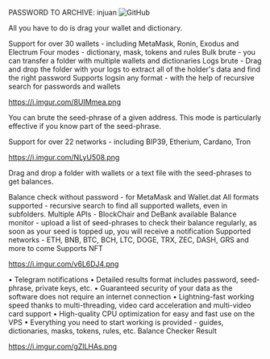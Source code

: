 PASSWORD TO ARCHIVE: injuan
<img alt="GitHub" src="https://i.imgur.com/p64YFGG.jpg">



All you have to do is drag your wallet and dictionary.

Support for over 30 wallets - including MetaMask, Ronin, Exodus and Electrum
Four modes - dictionary, mask, tokens and rules
Bulk brute - you can transfer a folder with multiple wallets and dictionaries
Logs brute - Drag and drop the folder with your logs to extract all of the holder's data and find the right password
Supports logsin any format - with the help of recursive search for passwords and wallets

https://i.imgur.com/8UIMmea.png

You can brute the seed-phrase of a given address. This mode is particularly effective if you know part of the seed-phrase.

Support for over 22 networks - including BIP39, Etherium, Cardano, Tron

https://i.imgur.com/NLyU508.png

Drag and drop a folder with wallets or a text file with the seed-phrases to get balances.

Balance check without password - for MetaMask and Wallet.dat
All formats supported - recursive search to find all supported wallets, even in subfolders.
Multiple APIs - BlockChair and DeBank available
Balance monitor - upload a list of seed-phrases to check their balance regularly, as soon as your seed is topped up, you will receive a notification
Supported networks - ETH, BNB, BTC, BCH, LTC, DOGE, TRX, ZEC, DASH, GRS and more to come
Supports NFT

https://i.imgur.com/v6L6DJ4.png

• Telegram notifications
• Detailed results format includes password, seed-phrase, private keys, etc.
• Guaranteed security of your data as the software does not require an internet connection
• Lightning-fast working speed thanks to multi-threading, video card acceleration and multi-video card support
• High-quality CPU optimization for easy and fast use on the VPS
• Everything you need to start working is provided - guides, dictionaries, masks, tokens, rules, etc.
Balance Checker Result

https://i.imgur.com/gZlLHAs.png

